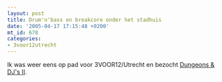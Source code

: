 ```yaml
---
layout: post
title: Drum'n'bass en breakcore onder het stadhuis
date: '2005-04-17 17:15:48 +0200'
mt_id: 678
categories:
- 3voor12utrecht
---
```

Ik was weer eens op pad voor 3VOOR12/Utrecht en bezocht <a href="http://3voor12.vpro.nl/artikelen/artikel/40694722">Dungeons &amp; DJ's II</a>.
